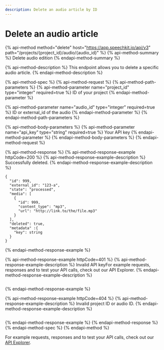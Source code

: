 ```yaml
---
description: Delete an audio article by ID
---
```


# Delete an audio article

{% api-method method="delete" host="https://app.speechkit.io/api/v3" path="/projects/{project\_id}/audio/{audio\_id}" %}
{% api-method-summary %}
Delete audio edition
{% endapi-method-summary %}

{% api-method-description %}
This endpoint allows you to delete a specific audio article.
{% endapi-method-description %}

{% api-method-spec %}
{% api-method-request %}
{% api-method-path-parameters %}
{% api-method-parameter name="project\_id" type="integer" required=true %}
ID of your project
{% endapi-method-parameter %}

{% api-method-parameter name="audio\_id" type="integer" required=true %}
ID or external\_id of the audio
{% endapi-method-parameter %}
{% endapi-method-path-parameters %}

{% api-method-body-parameters %}
{% api-method-parameter name="api\_key" type="string" required=true %}
Your API key
{% endapi-method-parameter %}
{% endapi-method-body-parameters %}
{% endapi-method-request %}

{% api-method-response %}
{% api-method-response-example httpCode=200 %}
{% api-method-response-example-description %}
Successfully deleted.
{% endapi-method-response-example-description %}

```
{
  "id": 999,
  "external_id": "123-a",
  "state": "processed",
  "media": [
    {
      "id": 999,
      "content_type": "mp3",
      "url": "http://link.to/the/file.mp3"
    }
  ],
  "deleted": true,
  "metadata" :{
    "key": string
  }
}
```
{% endapi-method-response-example %}

{% api-method-response-example httpCode=401 %}
{% api-method-response-example-description %}
Invalid API keyFor example requests, responses and to test your API calls, check out our API Explorer.
{% endapi-method-response-example-description %}

```

```
{% endapi-method-response-example %}

{% api-method-response-example httpCode=404 %}
{% api-method-response-example-description %}
Invalid project ID or audio ID.
{% endapi-method-response-example-description %}

```

```
{% endapi-method-response-example %}
{% endapi-method-response %}
{% endapi-method-spec %}
{% endapi-method %}

For example requests, responses and to test your API calls, check out our [API Explorer](https://staging-app.speechkit.io/api/documentation).

